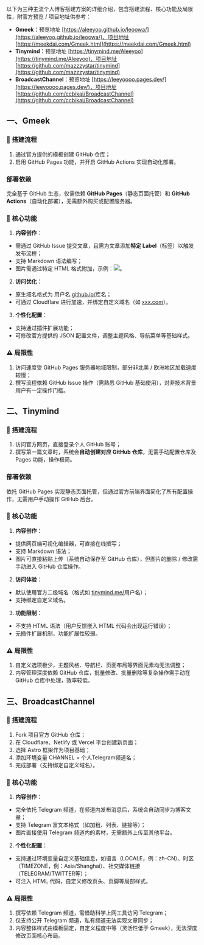 以下为三种主流个人博客搭建方案的详细介绍，包含搭建流程、核心功能及局限性，附官方预览 / 项目地址供参考：

* **Gmeek**：预览地址 [https://aleeyoo.github.io/leoowa/](https://aleeyoo.github.io/leoowa/)，项目地址 [https://meekdai.com/Gmeek.html](https://meekdai.com/Gmeek.html)
* **Tinymind**：预览地址 [https://tinymind.me/Aleeyoo](https://tinymind.me/Aleeyoo)，项目地址 [https://github.com/mazzzystar/tinymind](https://github.com/mazzzystar/tinymind)
* **BroadcastChannel**：预览地址 [https://leeyoooo.pages.dev/](https://leeyoooo.pages.dev/)，项目地址 [https://github.com/ccbikai/BroadcastChannel](https://github.com/ccbikai/BroadcastChannel)

## 一、Gmeek

### 🔧 搭建流程

1. 通过官方提供的模板创建 GitHub 仓库；
2. 启用 GitHub Pages 功能，并开启 GitHub Actions 实现自动化部署。

### 部署依赖

完全基于 GitHub 生态，仅需依赖 **GitHub Pages**（静态页面托管）和 **GitHub Actions**（自动化部署），无需额外购买或配置服务器。

### 📑 核心功能

1. **内容创作**：

* 需通过 GitHub Issue 提交文章，且需为文章添加**特定 Label**（标签）以触发发布流程；
* 支持 Markdown 语法编写；
* 图片需通过特定 HTML 格式附加，示例：<img src="图片URL">。

2. **访问优化**：

* 原生域名格式为 用户名.[github.io/](http://github.io/)库名；
* 可通过 Cloudflare 进行加速，并绑定自定义域名（如 [xxx.com](http://xxx.com)）。

3. **个性化配置**：

* 支持通过插件扩展功能；
* 可修改官方提供的 JSON 配置文件，调整主题风格、导航菜单等基础样式。

### ⚠️ 局限性

1. 访问速度受 GitHub Pages 服务器地域限制，部分非北美 / 欧洲地区加载速度较慢；
2. 撰写流程依赖 GitHub Issue 操作（需熟悉 GitHub 基础使用），对非技术背景用户有一定操作门槛。

## 二、Tinymind

### 🔧 搭建流程

1. 访问官方网页，直接登录个人 GitHub 账号；
2. 撰写第一篇文章时，系统会**自动创建对应 GitHub 仓库**，无需手动配置仓库及 Pages 功能，操作极简。

### 部署依赖

依托 GitHub Pages 实现静态页面托管，但通过官方前端界面简化了所有配置操作，无需用户手动操作 GitHub 后台。

### 📑 核心功能

1. **内容创作**：

* 提供网页端可视化编辑器，可直接在线撰写；
* 支持 Markdown 语法；
* 图片可直接粘贴上传（系统自动保存至 GitHub 仓库），但图片的删除 / 修改需手动进入 GitHub 仓库操作。

2. **访问体验**：

* 默认使用官方二级域名（格式如 [tinymind.me/](http://tinymind.me/)用户名）；
* 支持绑定自定义域名。

3. **功能限制**：

* 不支持 HTML 语法（用户反馈嵌入 HTML 代码会出现运行错误）；
* 无插件扩展机制，功能扩展性较弱。

### ⚠️ 局限性

1. 自定义选项极少，主题风格、导航栏、页面布局等界面元素均无法调整；
2. 内容管理深度依赖 GitHub 仓库，批量修改、批量删除等复杂操作需手动在 GitHub 仓库中处理，效率较低。

## 三、BroadcastChannel

### 🔧 搭建流程

1. Fork 项目官方 GitHub 仓库；
2. 在 Cloudflare、Netlify 或 Vercel 平台创建新页面；
3. 选择 Astro 框架作为项目基础；
4. 添加环境变量 CHANNEL = 个人Telegram频道名；
5. 完成部署（支持绑定自定义域名）。

### 📑 核心功能

1. **内容创作**：

* 完全依托 Telegram 频道，在频道内发布消息后，系统会自动同步为博客文章；
* 支持 Telegram 富文本格式（如加粗、列表、链接等）；
* 图片直接使用 Telegram 频道内的素材，无需额外上传至其他平台。

2. **个性化配置**：

* 支持通过环境变量自定义基础信息，如语言（LOCALE，例：zh-CN）、时区（TIMEZONE，例：Asia/Shanghai）、社交媒体链接（TELEGRAM/TWITTER等）；
* 可注入 HTML 代码，自定义修改页头、页脚等局部样式。

### ⚠️ 局限性

1. 撰写依赖 Telegram 频道，需借助科学上网工具访问 Telegram；
2. 仅支持公开 Telegram 频道，私有频道无法实现文章同步；
3. 内容整体样式由模板固定，自定义程度中等（灵活性低于 Gmeek），无法深度修改页面核心布局。